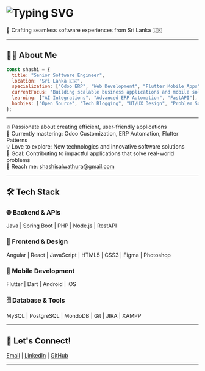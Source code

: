 #  <img src="https://readme-typing-svg.demolab.com?font=Fira+Code&size=24&duration=3000&pause=500&color=00F7F7&center=true&vCenter=true&width=800&lines=Software+Engineer|Fullstack+Developer|Odoo+Specialist" alt="Typing SVG">

🚀 Crafting seamless software experiences from Sri Lanka 🇱🇰  

---

## 🧑‍💻 About Me
```javascript
const shashi = {
  title: "Senior Software Engineer",
  location: "Sri Lanka 🇱🇰",
  specialization: ["Odoo ERP", "Web Development", "Flutter Mobile Apps"],
  currentFocus: "Building scalable business applications and mobile solutions",
  learning: ["AI Integrations", "Advanced ERP Automation", "FastAPI"],
  hobbies: ["Open Source", "Tech Blogging", "UI/UX Design", "Problem Solving"]
};
```

---

🔥 Passionate about creating efficient, user-friendly applications  
🌱 Currently mastering: Odoo Customization, ERP Automation, Flutter Patterns  
💡 Love to explore: New technologies and innovative software solutions  
🎯 Goal: Contributing to impactful applications that solve real-world problems  
📧 Reach me: [shashisalwathura@gmail.com](mailto:shashisalwathura8@gmail.com)  

---

## 🛠️ Tech Stack

### 🌐 Backend & APIs
Java | Spring Boot | PHP | Node.js | RestAPI  

### 🎨 Frontend & Design
Angular | React | JavaScript | HTML5 | CSS3 | Figma | Photoshop  

### 📱 Mobile Development
Flutter | Dart | Android | iOS  

### 🗄️ Database & Tools
MySQL | PostgreSQL | MondoDB | Git | JIRA | XAMPP  


---

## 🤝 Let's Connect!

[Email](mailto:shashisalwathura@gmail.com) | [LinkedIn](https://www.linkedin.com/in/shashisalwathura) | [GitHub](https://github.com/ShashiSal98)

---
